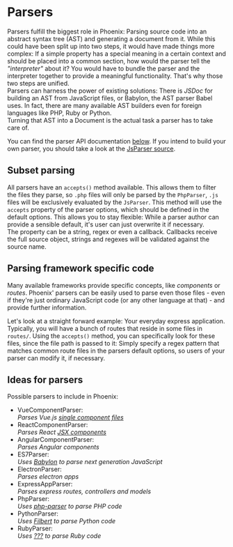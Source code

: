 Parsers
=======
Parsers fulfill the biggest role in Phoenix: Parsing source code into an abstract syntax tree (AST) and generating a document from it. While this could have been split up into two steps, it would have made things more complex: If a simple property has a special meaning in a certain context and should be placed into a common section, how would the parser tell the *"interpreter"* about it? You would have to bundle the parser and the interpreter together to provide a meaningful functionality. That's why those two steps are unified.  
Parsers can harness the power of existing solutions: There is *JSDoc* for building an AST from JavaScript files, or Babylon, the AST parser Babel uses. In fact, there are many available AST builders even for foreign languages like PHP, Ruby or Python.  
Turning that AST into a Document is the actual task a parser has to take care of.

You can find the parser API documentation [below](#parser-api). If you intend to build your own parser, you should take a look at the [JsParser source](./JSDocParser.js).

Subset parsing
--------------
All parsers have an `accepts()` method available. This allows them to filter the files they parse, so `.php` files will only be parsed by the `PhpParser`, `.js` files will be exclusively evaluated by the `JsParser`. This method will use the `accepts` property of the parser options, which should be defined in the default options. This allows you to stay flexible: While a parser author can provide a sensible default, it's user can just overwrite it if necessary.  
The property can be a string, regex or even a callback. Callbacks receive the full source object, strings and regexes will be validated against the source name.


Parsing framework specific code
-------------------------------
Many available frameworks provide specific concepts, like *components* or *routes*. Phoenix' parsers can be easily used to parse even those files - even if they're just ordinary JavaScript code (or any other language at that) - and provide further information.  

Let's look at a straight forward example: Your everyday express application.  
Typically, you will have a bunch of routes that reside in some files in `routes/`. Using the `accepts()` method, you can specifically look for these files, since the file path is passed to it: Simply specify a regex pattern that matches common route files in the parsers default options, so users of your parser can modify it, if necessary.


Ideas for parsers
-----------------
Possible parsers to include in Phoenix:

 - VueComponentParser:  
   *Parses Vue.js [single component files](https://vuejs.org/v2/guide/single-file-components.html)*
 - ReactComponentParser:  
   *Parses React [JSX components](https://reactjs.org/docs/components-and-props.html)*
 - AngularComponentParser:  
   *Parses Angular components*
 - ES7Parser:  
   *Uses [Babylon](https://github.com/babel/babel/tree/master/packages/babylon) to parse next generation JavaScript*
 - ElectronParser:  
   *Parses electron apps*
 - ExpressAppParser:  
   *Parses express routes, controllers and models*
 - PhpParser:  
   *Uses [php-parser](https://github.com/glayzzle/php-parser9) to parse PHP code*
 - PythonParser:  
   *Uses [Filbert](https://github.com/differentmatt/filbert) to parse Python code*
 - RubyParser:  
   *Uses [???](#) to parse Ruby code*
